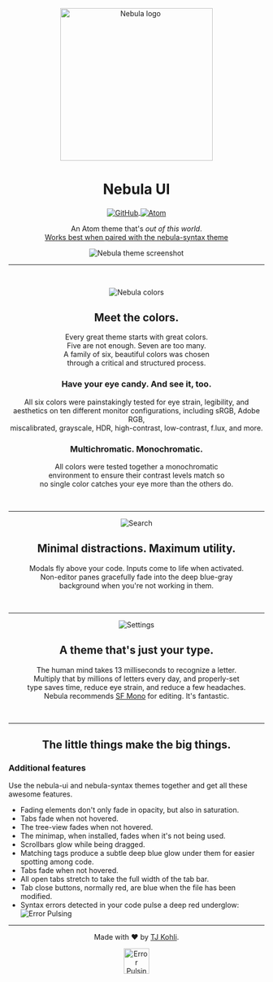 <!-- Logo -->

<p align="center">
  <img align="center" src="http://tjkoh.li/BQOK/1PcggwwS+" alt="Nebula logo" width="300">
</p>

<!-- Heading -->

<h1 align="center">Nebula UI</h1>

<!-- Shields -->

<p align="center">
	<a href="https://github.com/tjkohli/nebula-ui/releases/latest">
		<img align="center" src="https://img.shields.io/github/release/tjkohli/nebula-ui.svg?style=flat-square" alt="GitHub">
	</a>
	<a href="https://atom.io/themes/nebula-ui">
		<img align="center" src="https://img.shields.io/apm/v/nebula-ui.svg?style=flat-square" alt="Atom">
	</a>
</p>

<p align="center">An Atom theme that's <em>out of this world</em>.<br><a href="https://github.com/tjkohli/nebula-syntax">Works best when paired with the nebula-syntax theme</a></p>

<p align="center">
  <img align="center" src="http://tjkoh.li/q4OR/47Q3r092+" alt="Nebula theme screenshot">
</p>

<hr>

<!-- Colors -->

<br>
<p align="center">
  <img align="center" src="http://tjkoh.li/nmlY/12d2Hgpc+" alt="Nebula colors">
</p>

<h2 align="center" >Meet the colors.</h2>
<p align="center">
	Every great theme starts with great colors. <br>
	Five are not enough. Seven are too many. <br>
	A family of six, beautiful colors was chosen <br>
	through a critical and structured process.
</p>

<!-- Contrast -->

<h3 align="center">Have your eye candy. And see it, too.</h3>
<p align="center">
	All six colors were painstakingly tested for eye strain, legibility, and <br>
	aesthetics on ten different monitor configurations, including sRGB, Adobe RGB, <br>
	miscalibrated, grayscale, HDR, high-contrast, low-contrast, f.lux, and more.
</p>

<h3 align="center">Multichromatic. Monochromatic.</h3>
<p align="center">
	All colors were tested together a monochromatic<br>
	environment to ensure their contrast levels match so<br>no single color catches your eye more than the others do.
</p>
<br>

<hr>

<!-- Focus -->

<p align="center">
  <img align="center" src="http://tjkoh.li/EoKQ/1zrgqdez+" alt="Search">
</p>

<h2 align="center">Minimal distractions. Maximum utility.</h2>
<p align="center">
	Modals fly above your code. Inputs come to life when activated. <br>
	Non-editor panes gracefully fade into the deep blue-gray<br> background when you're not working in them.
</p>
<br>

<hr>

<!-- Typography -->

<p align="center">
  <img align="center" src="http://tjkoh.li/deT/3HRNDq60+" alt="Settings">
</p>

<h2 align="center">A theme that's just your type.</h2>
<p align="center">
	The human mind takes 13 milliseconds to recognize a letter. <br>
	Multiply that by millions of letters every day, and properly-set <br>type saves time, reduce eye strain, and reduce a few headaches.<br>
	Nebula recommends <a href="https://atom.io/packages/import-sf-mono">SF Mono</a> for editing. It's fantastic.
</p>
<br>

<hr>

<h2 align="center">The little things make the big things.</h2>
<h3>Additional features</h3>
<p>Use the nebula-ui and nebula-syntax themes together and get all these awesome features.
<ul>
	<li>Fading elements don't only fade in opacity, but also in saturation.</li>
	<li>Tabs fade when not hovered.</li>
	<li>The tree-view fades when not hovered.</li>
	<li>The minimap, when installed, fades when it's not being used.</li>
	<li>Scrollbars glow while being dragged.</li>
	<li>Matching tags produce a subtle deep blue glow under them for easier spotting among code.</li>
	<li>Tabs fade when not hovered.</li>
	<li>All open tabs stretch to take the full width of the tab bar.</li>
	<li>Tab close buttons, normally red, are blue when the file has been modified.</li>
	<li>
		Syntax errors detected in your code pulse a deep red underglow:<br>
		<img src="http://i.giphy.com/12BQyrHqrBij9C.gif" alt="Error Pulsing">
	</li>
</ul>

<hr>

<p align="center">
	Made with &hearts; by <a href="http://www.tjkohli.com/">TJ Kohli</a>.
</p>
<p align="center">
	<a href="http://www.tjkohli.com/">
		<img src="http://tjkoh.li/15T2G/5ICxHe96+" align="center" width="50" alt="Error Pulsing">
	</a>
</p>